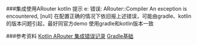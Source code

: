 ###集成使用ARouter kotlin 
提示 e: 错误: ARouter::Compiler An exception is encountered, [null]
在配置正确的情况下依旧报上述错误，可能由gradle、kotlin的版本问题引起，最好同官方demo 使用gradle和kotlin版本一致



###参考资料
[Kotlin ARouter 集成错误记录](https://blog.csdn.net/thirteenmonth/article/details/85620338)
[Gradle基础](https://www.imooc.com/article/51562)
